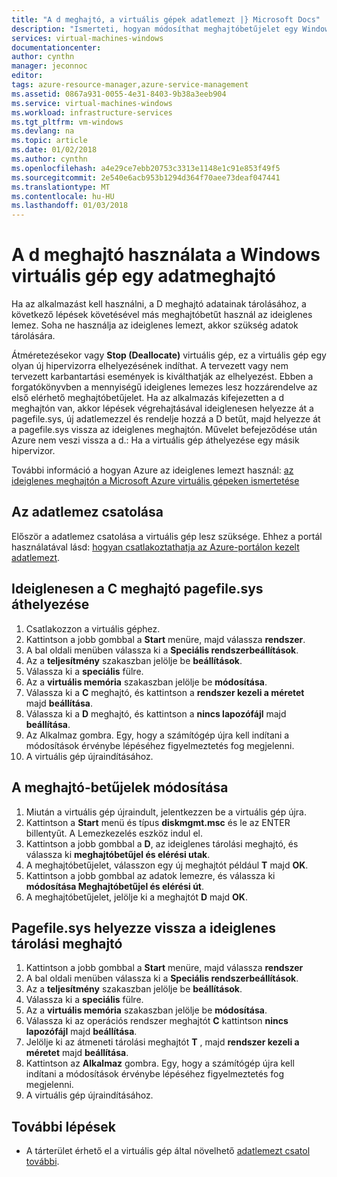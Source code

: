 ```yaml
---
title: "A d meghajtó, a virtuális gépek adatlemezt |} Microsoft Docs"
description: "Ismerteti, hogyan módosíthat meghajtóbetűjelet egy Windows virtuális gép számára, hogy a d meghajtó használhatja egy adatmeghajtó."
services: virtual-machines-windows
documentationcenter: 
author: cynthn
manager: jeconnoc
editor: 
tags: azure-resource-manager,azure-service-management
ms.assetid: 0867a931-0055-4e31-8403-9b38a3eeb904
ms.service: virtual-machines-windows
ms.workload: infrastructure-services
ms.tgt_pltfrm: vm-windows
ms.devlang: na
ms.topic: article
ms.date: 01/02/2018
ms.author: cynthn
ms.openlocfilehash: a4e29ce7ebb20753c3313e1148e1c91e853f49f5
ms.sourcegitcommit: 2e540e6acb953b1294d364f70aee73deaf047441
ms.translationtype: MT
ms.contentlocale: hu-HU
ms.lasthandoff: 01/03/2018
---
```

# <a name="use-the-d-drive-as-a-data-drive-on-a-windows-vm"></a>A d meghajtó használata a Windows virtuális gép egy adatmeghajtó
Ha az alkalmazást kell használni, a D meghajtó adatainak tárolásához, a következő lépések követésével más meghajtóbetűt használ az ideiglenes lemez. Soha ne használja az ideiglenes lemezt, akkor szükség adatok tárolására.

Átméretezésekor vagy **Stop (Deallocate)** virtuális gép, ez a virtuális gép egy olyan új hipervizorra elhelyezésének indíthat. A tervezett vagy nem tervezett karbantartási események is kiválthatják az elhelyezést. Ebben a forgatókönyvben a mennyiségű ideiglenes lemezes lesz hozzárendelve az első elérhető meghajtóbetűjelet. Ha az alkalmazás kifejezetten a d meghajtón van, akkor lépések végrehajtásával ideiglenesen helyezze át a pagefile.sys, új adatlemezzel és rendelje hozzá a D betűt, majd helyezze át a pagefile.sys vissza az ideiglenes meghajtón. Művelet befejeződése után Azure nem veszi vissza a d.: Ha a virtuális gép áthelyezése egy másik hipervizor.

További információ a hogyan Azure az ideiglenes lemezt használ: [az ideiglenes meghajtón a Microsoft Azure virtuális gépeken ismertetése](https://blogs.msdn.microsoft.com/mast/2013/12/06/understanding-the-temporary-drive-on-windows-azure-virtual-machines/)

## <a name="attach-the-data-disk"></a>Az adatlemez csatolása
Először a adatlemez csatolása a virtuális gép lesz szüksége. Ehhez a portál használatával lásd: [hogyan csatlakoztathatja az Azure-portálon kezelt adatlemezt](attach-managed-disk-portal.md).

## <a name="temporarily-move-pagefilesys-to-c-drive"></a>Ideiglenesen a C meghajtó pagefile.sys áthelyezése
1. Csatlakozzon a virtuális géphez. 
2. Kattintson a jobb gombbal a **Start** menüre, majd válassza **rendszer**.
3. A bal oldali menüben válassza ki a **Speciális rendszerbeállítások**.
4. Az a **teljesítmény** szakaszban jelölje be **beállítások**.
5. Válassza ki a **speciális** fülre.
6. Az a **virtuális memória** szakaszban jelölje be **módosítása**.
7. Válassza ki a **C** meghajtó, és kattintson a **rendszer kezeli a méretet** majd **beállítása**.
8. Válassza ki a **D** meghajtó, és kattintson a **nincs lapozófájl** majd **beállítása**.
9. Az Alkalmaz gombra. Egy, hogy a számítógép újra kell indítani a módosítások érvénybe lépéséhez figyelmeztetés fog megjelenni.
10. A virtuális gép újraindításához.

## <a name="change-the-drive-letters"></a>A meghajtó-betűjelek módosítása
1. Miután a virtuális gép újraindult, jelentkezzen be a virtuális gép újra.
2. Kattintson a **Start** menü és típus **diskmgmt.msc** és le az ENTER billentyűt. A Lemezkezelés eszköz indul el.
3. Kattintson a jobb gombbal a **D**, az ideiglenes tárolási meghajtó, és válassza ki **meghajtóbetűjel és elérési utak**.
4. A meghajtóbetűjelet, válasszon egy új meghajtót például **T** majd **OK**. 
5. Kattintson a jobb gombbal az adatok lemezre, és válassza ki **módosítása Meghajtóbetűjel és elérési út**.
6. A meghajtóbetűjelet, jelölje ki a meghajtót **D** majd **OK**. 

## <a name="move-pagefilesys-back-to-the-temporary-storage-drive"></a>Pagefile.sys helyezze vissza a ideiglenes tárolási meghajtó
1. Kattintson a jobb gombbal a **Start** menüre, majd válassza **rendszer**
2. A bal oldali menüben válassza ki a **Speciális rendszerbeállítások**.
3. Az a **teljesítmény** szakaszban jelölje be **beállítások**.
4. Válassza ki a **speciális** fülre.
5. Az a **virtuális memória** szakaszban jelölje be **módosítása**.
6. Válassza ki az operációs rendszer meghajtót **C** kattintson **nincs lapozófájl** majd **beállítása**.
7. Jelölje ki az átmeneti tárolási meghajtót **T** , majd **rendszer kezeli a méretet** majd **beállítása**.
8. Kattintson az **Alkalmaz** gombra. Egy, hogy a számítógép újra kell indítani a módosítások érvénybe lépéséhez figyelmeztetés fog megjelenni.
9. A virtuális gép újraindításához.

## <a name="next-steps"></a>További lépések
* A tárterület érhető el a virtuális gép által növelhető [adatlemezt csatol további](attach-managed-disk-portal.md).

